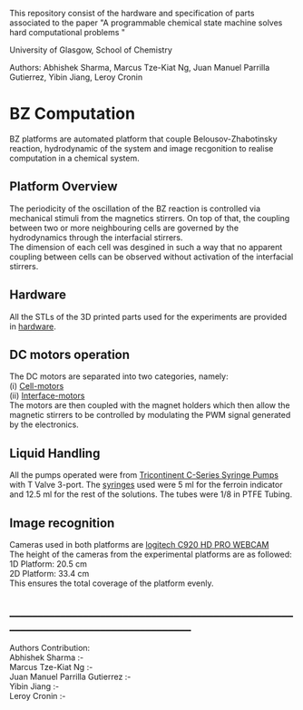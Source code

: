 This repository consist of the hardware and specification of parts associated to the paper "A programmable chemical state machine solves hard computational problems "

University of Glasgow, School of Chemistry

Authors: Abhishek Sharma, Marcus Tze-Kiat Ng, Juan Manuel Parrilla Gutierrez, Yibin Jiang, Leroy Cronin

# BZ Computation
BZ platforms are automated platform that couple Belousov-Zhabotinsky reaction, hydrodynamic of the system and image recgonition to realise computation in a chemical system.


## Platform Overview
The periodicity of the oscillation of the BZ reaction is controlled via mechanical stimuli from the magnetics stirrers. On top of that, the coupling between two or more neighbouring cells are governed by the hydrodynamics through the interfacial stirrers.<br/>
The dimension of each cell was desgined in such a way that no apparent coupling between cells can be observed without activation of the interfacial stirrers.

## Hardware
All the STLs of the 3D printed parts used for the experiments are provided in [hardware](https://github.com/croningp/BZComputation/tree/master/hardware/stls).


## DC motors operation
The DC motors are separated into two categories, namely: <br/>
(i) [Cell-motors](https://uk.rs-online.com/web/p/dc-geared-motors/8347675?cm_mmc=UK-PLA-DS3A-_-google-_-PLA_UK_EN_Automation+%26+Control+Gear_Whoop-_-DC+Geared+Motors_Whoop-_-PRODUCT_GROUP&matchtype=&pla-341179612256&s_kwcid=AL!7457!3!413164772306!!!g!341179612256!&gclid=CjwKCAiAnfjyBRBxEiwA-EECLLOxfyEWQI48JPJwKeyX3iATBWEGEihnJxriuzLXfxe1rH9PmNmegRoCBV8QAvD_BwE&gclsrc=aw.ds) <br/>
(ii) [Interface-motors](https://www.aliexpress.com/item/32780746288.html)<br/>
The motors are then coupled with the magnet holders which then allow the magnetic stirrers to be controlled by modulating the PWM signal generated by the electronics.

## Liquid Handling
All the pumps operated were from [Tricontinent C-Series Syringe Pumps](https://www.gardnerdenver.com/en-gb/tricontinent/c-series-syringe-pumps) with T Valve 3-port. The [syringes](https://www.gardnerdenver.com/en-gb/tricontinent/syringes) used were 5 ml for the ferroin indicator and 12.5 ml for the rest of the solutions. The tubes were 1/8 in PTFE Tubing.


## Image recognition 
Cameras used in both platforms are [logitech C920 HD PRO WEBCAM](https://www.logitech.com/en-gb/product/hd-pro-webcam-c920) <br/>
The height of the cameras from the experimental platforms are as followed:<br/>
1D Platform: 20.5 cm <br/>
2D Platform: 33.4 cm <br/>
This ensures the total coverage of the platform evenly.











## __________________________________________________________________________________

Authors Contribution:                           <br/>
Abhishek Sharma :-                                  <br/>
Marcus Tze-Kiat Ng :-                               <br/>
Juan Manuel Parrilla Gutierrez :-                  <br/>
Yibin Jiang :-                                    <br/>
Leroy Cronin :-

